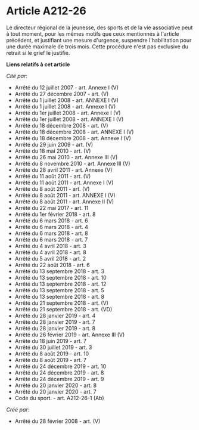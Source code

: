 # Article A212-26

Le directeur régional de la jeunesse, des sports et de la vie associative peut à tout moment, pour les mêmes motifs que ceux
mentionnés à l'article précédent, et justifiant une mesure d'urgence, suspendre l'habilitation pour une durée maximale de
trois mois. Cette procédure n'est pas exclusive du retrait si le grief le justifie.

**Liens relatifs à cet article**

_Cité par_:

  - Arrêté du 12 juillet 2007 - art. Annexe I (V)
  - Arrêté du 27 décembre 2007 - art. (V)
  - Arrêté du 1 juillet 2008 - art. ANNEXE I (V)
  - Arrêté du 1 juillet 2008 - art. Annexe I (V)
  - Arrêté du 1er juillet 2008 - art. Annexe I (V)
  - Arrêté du 1er juillet 2008 - art. ANNEXE I (V)
  - Arrêté du 18 décembre 2008 - art. (V)
  - Arrêté du 18 décembre 2008 - art. ANNEXE I (V)
  - Arrêté du 18 décembre 2008 - art. Annexe I (V)
  - Arrêté du 29 juin 2009 - art. (V)
  - Arrêté du 18 mai 2010 - art. (V)
  - Arrêté du 26 mai 2010 - art. Annexe III (V)
  - Arrêté du 8 novembre 2010 - art. Annexe III (V)
  - Arrêté du 28 avril 2011 - art. Annexe (V)
  - Arrêté du 11 août 2011 - art.   (V)
  - Arrêté du 11 août 2011 - art. Annexe I (V)
  - Arrêté du 8 août 2011 - art.   (V)
  - Arrêté du 8 août 2011 - art. ANNEXE I (V)
  - Arrêté du 8 août 2011 - art. Annexe II (V)
  - Arrêté du 22 mai 2017 - art. 11
  - Arrêté du 1er février 2018 - art. 8
  - Arrêté du 6 mars 2018 - art. 6
  - Arrêté du 6 mars 2018 - art. 4
  - Arrêté du 6 mars 2018 - art. 8
  - Arrêté du 6 mars 2018 - art. 7
  - Arrêté du 4 avril 2018 - art. 3
  - Arrêté du 4 avril 2018 - art. 8
  - Arrêté du 5 avril 2018 - art. 2
  - Arrêté du 22 août 2018 - art. 6
  - Arrêté du 13 septembre 2018 - art. 3
  - Arrêté du 13 septembre 2018 - art. 10
  - Arrêté du 13 septembre 2018 - art. 12
  - Arrêté du 13 septembre 2018 - art. 5
  - Arrêté du 13 septembre 2018 - art. 8
  - Arrêté du 21 septembre 2018 - art. (V)
  - Arrêté du 21 septembre 2018 - art. (VD)
  - Arrêté du 28 janvier 2019 - art. 4
  - Arrêté du 28 janvier 2019 - art. 7
  - Arrêté du 28 janvier 2019 - art. 8
  - Arrêté du 26 février 2019 - art. Annexe III (V)
  - Arrêté du 18 juin 2019 - art. 7
  - Arrêté du 30 juillet 2019 - art. 3
  - Arrêté du 8 août 2019 - art. 10
  - Arrêté du 8 août 2019 - art. 7
  - Arrêté du 24 décembre 2019 - art. 10
  - Arrêté du 24 décembre 2019 - art. 8
  - Arrêté du 24 décembre 2019 - art. 9
  - Arrêté du 20 janvier 2020 - art. 8
  - Arrêté du 20 janvier 2020 - art. 7
  - Code du sport. - art. A212-26-1 (Ab)

_Créé par_:

  - Arrêté du 28 février 2008 - art. (V)
